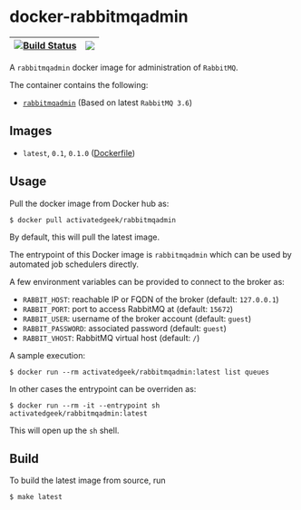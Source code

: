 # docker-rabbitmqadmin

| [![Build Status](https://travis-ci.org/activatedgeek/docker-rabbitmqadmin.svg?branch=master)](https://travis-ci.org/activatedgeek/docker-rabbitmqadmin) | [![](https://imagelayers.io/badge/activatedgeek/rabbitmqadmin:latest.svg)](https://imagelayers.io/?images=activatedgeek/rabbitmqadmin:latest 'Get your own badge on imagelayers.io') |
|:-:|:-:|

A `rabbitmqadmin` docker image for administration of `RabbitMQ`.

The container contains the following:
* [`rabbitmqadmin`](https://www.rabbitmq.com/management-cli.html) (Based on latest `RabbitMQ 3.6`)

## Images
* `latest`, `0.1`, `0.1.0` ([Dockerfile](./Dockerfile))

## Usage
Pull the docker image from Docker hub as:
```
$ docker pull activatedgeek/rabbitmqadmin
```
By default, this will pull the latest image.

The entrypoint of this Docker image is `rabbitmqadmin`
which can be used by automated job schedulers directly.

A few environment variables can be provided to connect to
the broker as:

* `RABBIT_HOST`: reachable IP or FQDN of the broker (default: `127.0.0.1`)
* `RABBIT_PORT`: port to access RabbitMQ at (default: `15672`)
* `RABBIT_USER`: username of the broker account (default: `guest`)
* `RABBIT_PASSWORD`: associated password (default: `guest`)
* `RABBIT_VHOST`: RabbitMQ virtual host (default: `/`)

A sample execution:
```
$ docker run --rm activatedgeek/rabbitmqadmin:latest list queues
```

In other cases the entrypoint can be overriden as:

```
$ docker run --rm -it --entrypoint sh activatedgeek/rabbitmqadmin:latest
```

This will open up the `sh` shell.

## Build
To build the latest image from source, run
```
$ make latest
```
